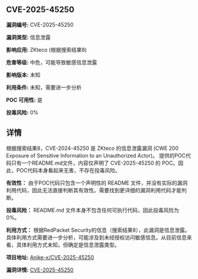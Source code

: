 ## CVE-2025-45250

**漏洞编号:** CVE-2025-45250

**漏洞类型:** 信息泄露

**影响应用:** ZKteco (根据搜索结果8)

**危害等级:** 中危，可能导致敏感信息泄露

**影响版本:** 未知

**利用条件:** 未知，需要进一步分析

**POC 可用性:** 是

**投毒风险:** 0%

## 详情

根据搜索结果8，CVE-2024-45250 是 ZKteco 的信息泄露漏洞 (CWE 200 Exposure of Sensitive Information to an Unauthorized Actor)。
提供的POC代码只有一个README.md文件，内容仅声明了 CVE-2025-45250 的 POC。因此，POC代码本身看起来无害，不存在投毒风险。

**有效性：**
由于POC代码只包含一个声明性的 README 文件，并没有实际的漏洞利用代码，因此无法直接判断其有效性。需要找到更详细的漏洞利用代码才能判断。

**投毒风险：**
README.md 文件本身不包含任何可执行代码，因此投毒风险为 0%。

**利用方式：**
根据RedPacket Security的信息（搜索结果8），此漏洞是信息泄露。具体利用方式需要进一步分析，可能涉及到未经授权访问敏感信息。从目前信息来看，具体利用方式未知，但确定是信息泄露类型。


**项目地址:** [Anike-x/CVE-2025-45250](https://github.com/Anike-x/CVE-2025-45250)

**漏洞详情:** [CVE-2025-45250](https://nvd.nist.gov/vuln/detail/CVE-2025-45250)